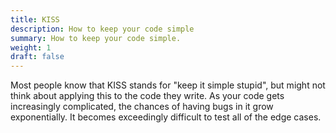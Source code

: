 ```yaml
---
title: KISS
description: How to keep your code simple
summary: How to keep your code simple.
weight: 1
draft: false
---
```


Most people know that KISS stands for "keep it simple stupid", but might not think about applying this 
to the code they write.  As your code gets increasingly complicated, the chances of having bugs in it
grow exponentially.  It becomes exceedingly difficult to test all of the edge cases.